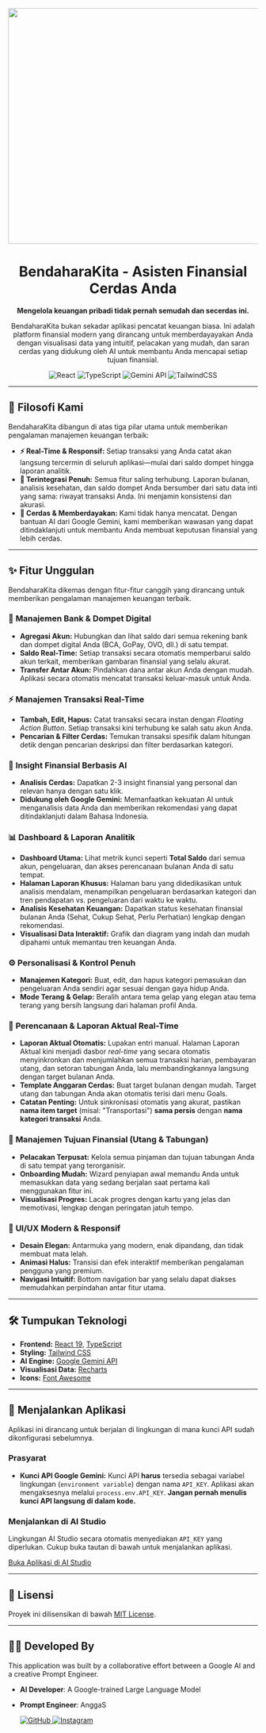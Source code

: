 <div align="center">
<img width="1200" height="475" alt="GHBanner" src="https://github.com/user-attachments/assets/0aa67016-6eaf-458a-adb2-6e31a0763ed6" />
</div>

<div align="center">

# BendaharaKita - Asisten Finansial Cerdas Anda

**Mengelola keuangan pribadi tidak pernah semudah dan secerdas ini.**

BendaharaKita bukan sekadar aplikasi pencatat keuangan biasa. Ini adalah platform finansial modern yang dirancang untuk memberdayayakan Anda dengan visualisasi data yang intuitif, pelacakan yang mudah, dan saran cerdas yang didukung oleh AI untuk membantu Anda mencapai setiap tujuan finansial.

![React](https://img.shields.io/badge/React-19-blue?style=for-the-badge&logo=react)
![TypeScript](https://img.shields.io/badge/TypeScript-5.x-blue?style=for-the-badge&logo=typescript)
![Gemini API](https://img.shields.io/badge/Google-Gemini_API-red?style=for-the-badge&logo=google)
![TailwindCSS](https://img.shields.io/badge/Tailwind-CSS-cyan?style=for-the-badge&logo=tailwindcss)

</div>

---

## 🧭 Filosofi Kami

BendaharaKita dibangun di atas tiga pilar utama untuk memberikan pengalaman manajemen keuangan terbaik:

-   **⚡ Real-Time & Responsif:** Setiap transaksi yang Anda catat akan langsung tercermin di seluruh aplikasi—mulai dari saldo dompet hingga laporan analitik.
-   **🔗 Terintegrasi Penuh:** Semua fitur saling terhubung. Laporan bulanan, analisis kesehatan, dan saldo dompet Anda bersumber dari satu data inti yang sama: riwayat transaksi Anda. Ini menjamin konsistensi dan akurasi.
-   **🧠 Cerdas & Memberdayakan:** Kami tidak hanya mencatat. Dengan bantuan AI dari Google Gemini, kami memberikan wawasan yang dapat ditindaklanjuti untuk membantu Anda membuat keputusan finansial yang lebih cerdas.

---

## ✨ Fitur Unggulan

BendaharaKita dikemas dengan fitur-fitur canggih yang dirancang untuk memberikan pengalaman manajemen keuangan terbaik.

### 🏦 **Manajemen Bank & Dompet Digital**
- **Agregasi Akun:** Hubungkan dan lihat saldo dari semua rekening bank dan dompet digital Anda (BCA, GoPay, OVO, dll.) di satu tempat.
- **Saldo Real-Time:** Setiap transaksi secara otomatis memperbarui saldo akun terkait, memberikan gambaran finansial yang selalu akurat.
- **Transfer Antar Akun:** Pindahkan dana antar akun Anda dengan mudah. Aplikasi secara otomatis mencatat transaksi keluar-masuk untuk Anda.

### ⚡ **Manajemen Transaksi Real-Time**
- **Tambah, Edit, Hapus:** Catat transaksi secara instan dengan *Floating Action Button*. Setiap transaksi kini terhubung ke salah satu akun Anda.
- **Pencarian & Filter Cerdas:** Temukan transaksi spesifik dalam hitungan detik dengan pencarian deskripsi dan filter berdasarkan kategori.

### 🧠 **Insight Finansial Berbasis AI**
- **Analisis Cerdas:** Dapatkan 2-3 insight finansial yang personal dan relevan hanya dengan satu klik.
- **Didukung oleh Google Gemini:** Memanfaatkan kekuatan AI untuk menganalisis data Anda dan memberikan rekomendasi yang dapat ditindaklanjuti dalam Bahasa Indonesia.

### 📊 **Dashboard & Laporan Analitik**
- **Dashboard Utama:** Lihat metrik kunci seperti **Total Saldo** dari semua akun, pengeluaran, dan akses perencanaan bulanan Anda di satu tempat.
- **Halaman Laporan Khusus:** Halaman baru yang didedikasikan untuk analisis mendalam, menampilkan pengeluaran berdasarkan kategori dan tren pendapatan vs. pengeluaran dari waktu ke waktu.
- **Analisis Kesehatan Keuangan:** Dapatkan status kesehatan finansial bulanan Anda (Sehat, Cukup Sehat, Perlu Perhatian) lengkap dengan rekomendasi.
- **Visualisasi Data Interaktif:** Grafik dan diagram yang indah dan mudah dipahami untuk memantau tren keuangan Anda.

### ⚙️ **Personalisasi & Kontrol Penuh**
- **Manajemen Kategori:** Buat, edit, dan hapus kategori pemasukan dan pengeluaran Anda sendiri agar sesuai dengan gaya hidup Anda.
- **Mode Terang & Gelap:** Beralih antara tema gelap yang elegan atau tema terang yang bersih langsung dari halaman profil Anda.

### 🎯 **Perencanaan & Laporan Aktual Real-Time**
- **Laporan Aktual Otomatis:** Lupakan entri manual. Halaman Laporan Aktual kini menjadi dasbor *real-time* yang secara otomatis menyinkronkan dan menjumlahkan semua transaksi harian, pembayaran utang, dan setoran tabungan Anda, lalu membandingkannya langsung dengan target bulanan Anda.
- **Template Anggaran Cerdas:** Buat target bulanan dengan mudah. Target utang dan tabungan Anda akan otomatis terisi dari menu Goals.
- **Catatan Penting:** Untuk sinkronisasi otomatis yang akurat, pastikan **nama item target** (misal: "Transportasi") **sama persis** dengan **nama kategori transaksi** Anda.

### 🚀 **Manajemen Tujuan Finansial (Utang & Tabungan)**
- **Pelacakan Terpusat:** Kelola semua pinjaman dan tujuan tabungan Anda di satu tempat yang terorganisir.
- **Onboarding Mudah:** Wizard penyiapan awal memandu Anda untuk memasukkan data yang sedang berjalan saat pertama kali menggunakan fitur ini.
- **Visualisasi Progres:** Lacak progres dengan kartu yang jelas dan memotivasi, lengkap dengan peringatan jatuh tempo.

### 🎨 **UI/UX Modern & Responsif**
- **Desain Elegan:** Antarmuka yang modern, enak dipandang, dan tidak membuat mata lelah.
- **Animasi Halus:** Transisi dan efek interaktif memberikan pengalaman pengguna yang premium.
- **Navigasi Intuitif:** Bottom navigation bar yang selalu dapat diakses memudahkan perpindahan antar fitur utama.

---

## 🛠️ Tumpukan Teknologi

- **Frontend:** [React 19](https://react.dev/), [TypeScript](https://www.typescriptlang.org/)
- **Styling:** [Tailwind CSS](https://tailwindcss.com/)
- **AI Engine:** [Google Gemini API](https://ai.google.dev/)
- **Visualisasi Data:** [Recharts](https://recharts.org/)
- **Icons:** [Font Awesome](https://fontawesome.com/)

---

## 🚀 Menjalankan Aplikasi

Aplikasi ini dirancang untuk berjalan di lingkungan di mana kunci API sudah dikonfigurasi sebelumnya.

### Prasyarat

-   **Kunci API Google Gemini:** Kunci API **harus** tersedia sebagai variabel lingkungan (`environment variable`) dengan nama `API_KEY`. Aplikasi akan mengaksesnya melalui `process.env.API_KEY`. **Jangan pernah menulis kunci API langsung di dalam kode.**

### Menjalankan di AI Studio

Lingkungan AI Studio secara otomatis menyediakan `API_KEY` yang diperlukan. Cukup buka tautan di bawah untuk menjalankan aplikasi.

[Buka Aplikasi di AI Studio](https://ai.studio/apps/drive/1L2WA5PMFm9ox5wm5OxeKfvXZ40aK4uPS)

---

## 📄 Lisensi

Proyek ini dilisensikan di bawah [MIT License](LICENSE).

---

## 👨‍💻 Developed By

This application was built by a collaborative effort between a Google AI and a creative Prompt Engineer.

- **AI Developer**: A Google-trained Large Language Model
- **Prompt Engineer**: AnggaS
  
  <a href="https://github.com/Asamaludi26" target="_blank">
    <img src="https://img.shields.io/badge/GitHub-Asamaludi26-181717?style=for-the-badge&logo=github" alt="GitHub">
  </a>
  <a href="https://www.instagram.com/asmlds1/" target="_blank">
    <img src="https://img.shields.io/badge/Instagram-asmlds1-E4405F?style=for-the-badge&logo=instagram" alt="Instagram">
  </a>

